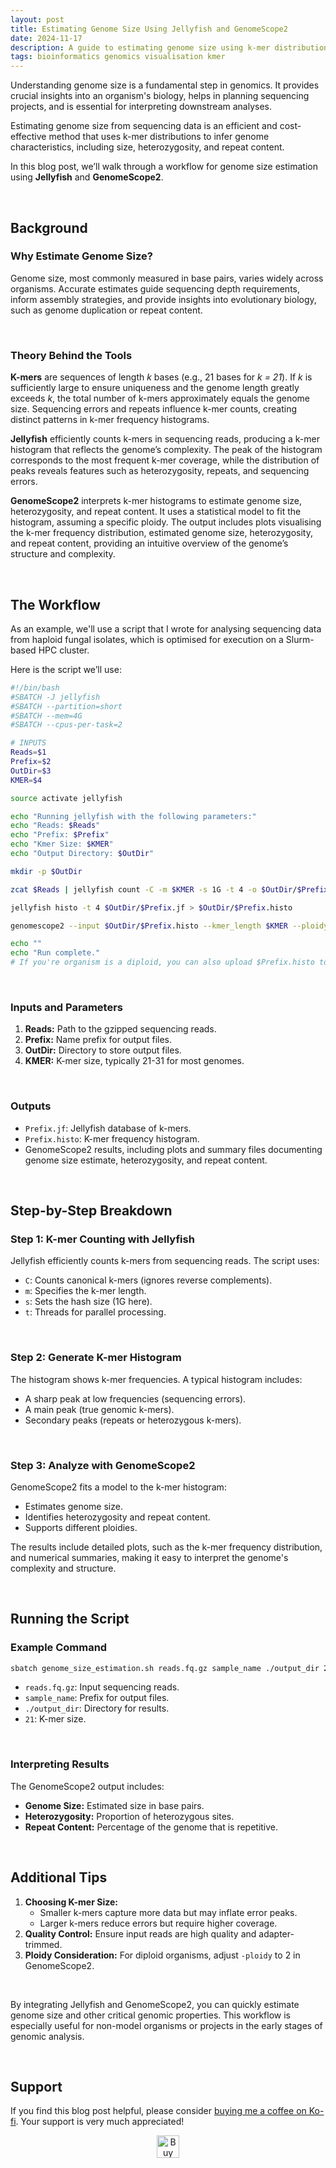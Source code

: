 ```yaml
---
layout: post
title: Estimating Genome Size Using Jellyfish and GenomeScope2
date: 2024-11-17
description: A guide to estimating genome size using k-mer distributions.
tags: bioinformatics genomics visualisation kmer
---
```


Understanding genome size is a fundamental step in genomics. It provides crucial insights into an organism's biology, helps in planning sequencing projects, and is essential for interpreting downstream analyses. 

Estimating genome size from sequencing data is an efficient and cost-effective method that uses k-mer distributions to infer genome characteristics, including size, heterozygosity, and repeat content. 

In this blog post, we’ll walk through a workflow for genome size estimation using **Jellyfish** and **GenomeScope2**.

<br>

## Background

### Why Estimate Genome Size?

Genome size, most commonly measured in base pairs, varies widely across organisms. Accurate estimates guide sequencing depth requirements, inform assembly strategies, and provide insights into evolutionary biology, such as genome duplication or repeat content.

<br>

### Theory Behind the Tools

**K-mers** are sequences of length *k* bases (e.g., 21 bases for *k = 21*). If *k* is sufficiently large to ensure uniqueness and the genome length greatly exceeds *k*, the total number of k-mers approximately equals the genome size. Sequencing errors and repeats influence k-mer counts, creating distinct patterns in k-mer frequency histograms.

**Jellyfish** efficiently counts k-mers in sequencing reads, producing a k-mer histogram that reflects the genome’s complexity. The peak of the histogram corresponds to the most frequent k-mer coverage, while the distribution of peaks reveals features such as heterozygosity, repeats, and sequencing errors.

**GenomeScope2** interprets k-mer histograms to estimate genome size, heterozygosity, and repeat content. It uses a statistical model to fit the histogram, assuming a specific ploidy. The output includes plots visualising the k-mer frequency distribution, estimated genome size, heterozygosity, and repeat content, providing an intuitive overview of the genome’s structure and complexity.

<br>

## The Workflow

As an example, we'll use a script that I wrote for analysing sequencing data from haploid fungal isolates, which is optimised for execution on a Slurm-based HPC cluster.

Here is the script we’ll use:

```bash
#!/bin/bash
#SBATCH -J jellyfish
#SBATCH --partition=short
#SBATCH --mem=4G
#SBATCH --cpus-per-task=2

# INPUTS
Reads=$1
Prefix=$2
OutDir=$3
KMER=$4

source activate jellyfish

echo "Running jellyfish with the following parameters:"
echo "Reads: $Reads"
echo "Prefix: $Prefix"
echo "Kmer Size: $KMER"
echo "Output Directory: $OutDir"

mkdir -p $OutDir

zcat $Reads | jellyfish count -C -m $KMER -s 1G -t 4 -o $OutDir/$Prefix.jf /dev/fd/0

jellyfish histo -t 4 $OutDir/$Prefix.jf > $OutDir/$Prefix.histo

genomescope2 --input $OutDir/$Prefix.histo --kmer_length $KMER --ploidy 1 --max_kmercov 10000 --output $OutDir --name_prefix $Prefix

echo ""
echo "Run complete."
# If you're organism is a diploid, you can also upload $Prefix.histo to <http://genomescope.org/> to determine estimated genome size and heterozygosity rate.

```

<br>

### Inputs and Parameters

1. **Reads:** Path to the gzipped sequencing reads.
2. **Prefix:** Name prefix for output files.
3. **OutDir:** Directory to store output files.
4. **KMER:** K-mer size, typically 21-31 for most genomes.

<br>

### Outputs

- `Prefix.jf`: Jellyfish database of k-mers.
- `Prefix.histo`: K-mer frequency histogram.
- GenomeScope2 results, including plots and summary files documenting genome size estimate, heterozygosity, and repeat content.

<br>

## Step-by-Step Breakdown

### Step 1: K-mer Counting with Jellyfish

Jellyfish efficiently counts k-mers from sequencing reads. The script uses:

- `C`: Counts canonical k-mers (ignores reverse complements).
- `m`: Specifies the k-mer length.
- `s`: Sets the hash size (1G here).
- `t`: Threads for parallel processing.

<br>

### Step 2: Generate K-mer Histogram

The histogram shows k-mer frequencies. A typical histogram includes:

- A sharp peak at low frequencies (sequencing errors).
- A main peak (true genomic k-mers).
- Secondary peaks (repeats or heterozygous k-mers).

<br>

### Step 3: Analyze with GenomeScope2

GenomeScope2 fits a model to the k-mer histogram:

- Estimates genome size.
- Identifies heterozygosity and repeat content.
- Supports different ploidies.

The results include detailed plots, such as the k-mer frequency distribution, and numerical summaries, making it easy to interpret the genome's complexity and structure.

<br>

## Running the Script

### Example Command

```bash
sbatch genome_size_estimation.sh reads.fq.gz sample_name ./output_dir 21

```

- `reads.fq.gz`: Input sequencing reads.
- `sample_name`: Prefix for output files.
- `./output_dir`: Directory for results.
- `21`: K-mer size.

<br>

### Interpreting Results

The GenomeScope2 output includes:

- **Genome Size:** Estimated size in base pairs.
- **Heterozygosity:** Proportion of heterozygous sites.
- **Repeat Content:** Percentage of the genome that is repetitive.

<br>

## Additional Tips

1. **Choosing K-mer Size:**
    - Smaller k-mers capture more data but may inflate error peaks.
    - Larger k-mers reduce errors but require higher coverage.
2. **Quality Control:** Ensure input reads are high quality and adapter-trimmed.
3. **Ploidy Consideration:** For diploid organisms, adjust `-ploidy` to 2 in GenomeScope2.

<br>

By integrating Jellyfish and GenomeScope2, you can quickly estimate genome size and other critical genomic properties. This workflow is especially useful for non-model organisms or projects in the early stages of genomic analysis.

<br>

## Support  

If you find this blog post helpful, please consider [buying me a coffee on Ko-fi](https://ko-fi.com/jordanprice). Your support is very much appreciated!  

<p style='text-align: center'>
    <a href='https://ko-fi.com/jordanprice' target='_blank'>
        <img height='36' style='border:0px;height:36px;' src='https://storage.ko-fi.com/cdn/kofi2.png?v=3' border='0' alt='Buy Me a Coffee at ko-fi.com' />
    </a>  
</p> 